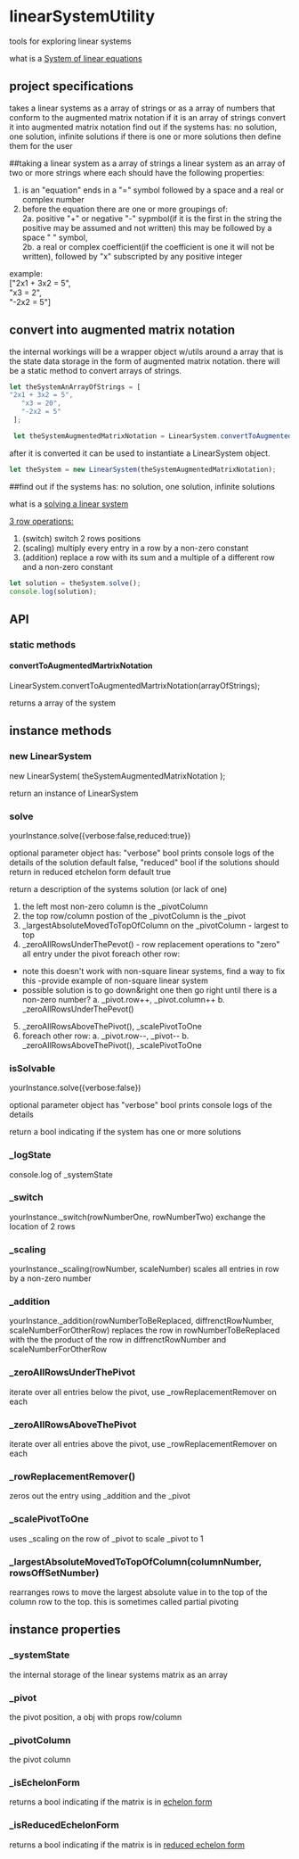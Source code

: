 # linearSystemUtility
tools for exploring linear systems

what is a [System of linear equations](https://en.wikipedia.org/wiki/System_of_linear_equations "System_of_linear_equations")

## project specifications

takes a linear systems as a array of strings or as a array of numbers that conform to the augmented matrix notation
if it is an array of strings convert it into augmented matrix notation
find out if the systems has: no solution, one solution, infinite solutions
if there is one or more solutions then define them for the user

##taking a linear system as a array of strings
a linear system as an array of two or more strings where each should have the following properties:  
1. is an "equation" ends in a "=" symbol followed by a space and a real or complex number  
2. before the equation there are one or more groupings of:  
2a.  positive "+" or negative "-" sypmbol(if it is the first in the string the positive may be assumed and not written) this may be followed by a space " " symbol,  
2b. a real or complex coefficient(if the coefficient is one it will not be written), followed by "x" subscripted by any positive integer  

example:  
["2x1 + 3x2 = 5",   
 "x3 = 2",  
 "-2x2 = 5"]

## convert into augmented matrix notation

the internal workings will be a wrapper object w/utils around a array that is the state data storage in the form of augmented matrix notation. there will be a static method to convert arrays of strings.

```javascript
let theSystemAnArrayOfStrings = [
"2x1 + 3x2 = 5",   
   "x3 = 20",  
   "-2x2 = 5"
 ];

 let theSystemAugmentedMatrixNotation = LinearSystem.convertToAugmentedMartrixNotation(theSystemAnArrayOfStrings);
```

after it is converted it can be used to instantiate a LinearSystem object.

```javascript
let theSystem = new LinearSystem(theSystemAugmentedMatrixNotation);
```

##find out if the systems has: no solution, one solution, infinite solutions

what is a [solving a linear system](https://en.wikipedia.org/wiki/Augmented_matrix#Solution_of_a_linear_system "solving_a_System_of_linear_equations")

[3 row operations:](https://en.wikipedia.org/wiki/Elementary_matrix#Operations "matrix_Operations")

1. (switch) switch 2 rows positions
2. (scaling) multiply every entry in a row by a non-zero constant
3. (addition) replace a row with its sum and a multiple of a different row and a non-zero constant


```javascript
let solution = theSystem.solve();
console.log(solution);
```

## API

### static methods

#### convertToAugmentedMartrixNotation
LinearSystem.convertToAugmentedMartrixNotation(arrayOfStrings);

returns a array of the system

## instance methods

### new LinearSystem
new LinearSystem( theSystemAugmentedMatrixNotation );

return an instance of LinearSystem

### solve
yourInstance.solve({verbose:false,reduced:true})

optional parameter object has:
"verbose" bool prints console logs of the details of the solution default false,
"reduced" bool if the solutions should return in reduced etchelon form default true

return a description of the systems solution (or lack of one)

1. the left most non-zero column is the _pivotColumn
2. the top row/column postion of the _pivotColumn is the _pivot
3. _largestAbsoluteMovedToTopOfColumn on the _pivotColumn - largest to top
4. _zeroAllRowsUnderThePevot() - row replacement operations to "zero" all entry under the pivot
foreach other row:
- note this doesn't work with non-square linear systems, find a way to fix this
-provide example of non-square linear system
- possible solution is to go down&right one then go right until there is a non-zero number?
a. _pivot.row++, _pivot.column++
b. _zeroAllRowsUnderThePevot()
5. _zeroAllRowsAboveThePivot(), _scalePivotToOne
6. foreach other row:
a. _pivot.row--, _pivot--
b. _zeroAllRowsAboveThePivot(), _scalePivotToOne

### isSolvable
yourInstance.solve({verbose:false})

optional parameter object has "verbose" bool
prints console logs of the details

return a bool indicating if the system has one or more solutions

### _logState

console.log of _systemState

### _switch
yourInstance._switch(rowNumberOne, rowNumberTwo)
exchange the location of 2 rows

### _scaling
yourInstance._scaling(rowNumber, scaleNumber)
scales all entries in row by a non-zero number

### _addition
yourInstance._addition(rowNumberToBeReplaced, diffrenctRowNumber, scaleNumberForOtherRow)
replaces the row in rowNumberToBeReplaced with the the product of the row in diffrenctRowNumber and scaleNumberForOtherRow

### _zeroAllRowsUnderThePivot
iterate over all entries below the pivot, use _rowReplacementRemover on each

### _zeroAllRowsAboveThePivot
iterate over all entries above the pivot, use _rowReplacementRemover on each

### _rowReplacementRemover()
zeros out the entry using _addition and the _pivot

### _scalePivotToOne
uses _scaling on the row of _pivot to scale _pivot to 1

### _largestAbsoluteMovedToTopOfColumn(columnNumber, rowsOffSetNumber)

rearranges rows to move the largest absolute value in to the top of the column row to the top.
this is sometimes called partial pivoting

## instance properties


### _systemState
the internal storage of the linear systems matrix as an array

### _pivot
the pivot position, a obj with props row/column

### _pivotColumn
the pivot column


### _isEchelonForm
returns a bool indicating if the matrix is in [echelon form](https://en.wikipedia.org/wiki/Row_echelon_form "etchlon_Form")

### _isReducedEchelonForm
returns a bool indicating if the matrix is in [reduced echelon form](https://en.wikipedia.org/wiki/Row_echelon_form#Reduced_row_echelon_form "reduced_Etchelon_form")
